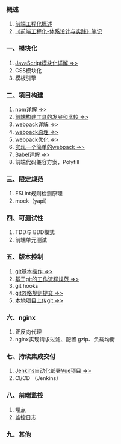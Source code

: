 ### 概述
1. [前端工程化概述](./IntegratedSolution.md)
2. [《前端工程化-体系设计与实践》笔记](./StudyNotes.md)

### 一、模块化
1. [JavaScript模块化详解 =>>](./JavaScriptModules.md)
2. CSS模块化
3. 模板引擎

### 二、项目构建
1. [npm详解 =>>](./NpmDetail.md)
2. [前端构建工具的发展和比较 =>>](./BuildTools.md)
3. [webpack详解 =>>](./WebpackDetail.md)
4. [webpack原理 =>>](./WebpackPrinciple.md)
5. [webpack优化 =>>](./WebpackOptimization.md)
6. [实现一个简单的webpack =>>](./SimpleWebpack.md)
7. [Babel详解 =>>](./Babel.md)
8. 前端代码兼容方案，Polyfill

### 三、限定规范
1. ESLint规则检测原理
2. mock（yapi）

### 四、可测试性
1. TDD与 BDD模式
2. 前端单元测试

### 五、版本控制
1. [git基本操作 =>>](./GitCheatSheet.md)
2. [基于git的工作流程规范 =>>](./GitWorkflow.md)
3. git hooks
4. [git忽略规则提交 =>>](./Gitignore.md)
5. [本地项目上传git =>>](./GitLocalProject.md)

### 六、nginx
1. 正反向代理
2. nginx实现请求过滤、配置 gzip、负载均衡

### 七、持续集成交付
1. [Jenkins自动化部署Vue项目 =>>](./Jenkins.md)
2. CI/CD （Jenkins）

### 八、前端监控
1. 埋点
2. 监控日志

### 九、其他

